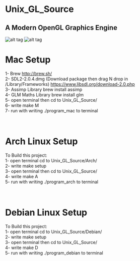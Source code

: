 # Unix_GL_Source
## A Modern OpenGL Graphics Engine

![alt tag](https://github.com/omarshariffathi/Unix_GL_Source/blob/master/screenshots/godrays.png)
![alt tag](https://raw.githubusercontent.com/omarshariffathi/Unix_GL_Source/master/screenshots/reflections.png)


# Mac Setup<br>
1-  Brew                                                                        http://brew.sh/<br>
2-  SDL2-2.0.4.dmg  (Download package then drag N drop in /Library/Frameworks)  https://www.libsdl.org/download-2.0.php<br>
3-  Assimp Library                                                              brew install assimp<br>
4-  GLM Maths Library                                                           brew install glm<br>
5-  open terminal then cd to Unix_GL_Source/<br>
6-  write make M<br>
7-  run with writing ./program_mac to terminal<br><br><br>


# Arch Linux Setup<br>
To Build this project:<br>
1-  open terminal cd to Unix_GL_Source/Arch/<br>
2-  write make setup<br>
3-  open terminal then cd to Unix_GL_Source/<br>
4-  write make A<br>
5-  run with writing ./program_arch to terminal<br><br><br>



# Debian Linux Setup<br>
To Build this project:<br>
1-  open terminal cd to Unix_GL_Source/Debian/<br>
2-  write make setup<br>
3-  open terminal then cd to Unix_GL_Source/<br>
4-  write make D<br>
5-  run with writing ./program_debian to terminal<br><br>
